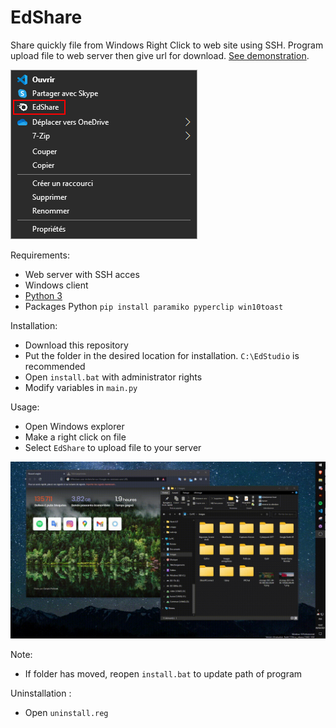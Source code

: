 # EdShare
Share quickly file from Windows Right Click to web site using SSH. Program upload file to web server then give url for download. [See demonstration](https://github.com/EnzoDeg40/EdShare/blob/main/demo.gif).

![Windows Right Click](rightclick.png)

Requirements:
* Web server with SSH acces 
* Windows client
* [Python 3](https://python.org/)
* Packages Python `pip install paramiko pyperclip win10toast`

Installation:
* Download this repository
* Put the folder in the desired location for installation. `C:\EdStudio` is recommended
* Open `install.bat` with administrator rights
* Modify variables in `main.py`

Usage:
* Open Windows explorer
* Make a right click on file
* Select `EdShare` to upload file to your server

![Windows Demonstration](demo.gif)

Note:
* If folder has moved, reopen `install.bat` to update path of program

Uninstallation : 
* Open `uninstall.reg`

